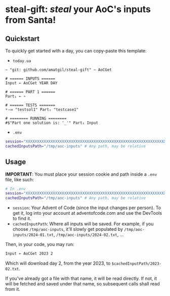 # steal-gift: _steal_ your AoC's inputs from Santa!

## Quickstart
To quickly get started with a day, you can copy-paste this template:

- `today.ua`
```uiua
~ "git: github.com/amatgil/steal-gift" ~ AoCGet

# ====== INPUTS ======
Input ← AoCGet YEAR DAY

# ====== PART 1 ======
Part₁ ← ∘

# ====== TESTS =======
⍤⤙≍ "testsol1" Part₁ "testcase1"

# ======== RUNNING ========
#$"Part one solution is: '_'" Part₁ Input
```
- `.env`
```sh
session="XXXXXXXXXXXXXXXXXXXXXXXXXXXXXXXXXXXXXXXXXXXXXXXXXXXXXXXXXXXXXXXXXXXXXXXXXXXXXXXXXXXXXXXXXXXXXXXXXXXXXXXXXXXXXXXXXXXXXXXXXXXXXXXX"
cachedInputsPath="/tmp/aoc-inputs" # Any path, may be relative
```

## Usage
**IMPORTANT**: You must place your session cookie and path inside a `.env` file, like such:
```sh
# In .env
session="XXXXXXXXXXXXXXXXXXXXXXXXXXXXXXXXXXXXXXXXXXXXXXXXXXXXXXXXXXXXXXXXXXXXXXXXXXXXXXXXXXXXXXXXXXXXXXXXXXXXXXXXXXXXXXXXXXXXXXXXXXXXXXXX"
cachedInputsPath="/tmp/aoc-inputs" # Any path, may be relative
```

- `session`: Your Advent of Code (since the input changes per person). To get it, log into your account at adventofcode.com and use the DevTools to find it.
- `cachedInputPath`: Where all inputs will be saved. For example, if you choose `/tmp/aoc-inputs`, it'll slowly get populated by `/tmp/aoc-inputs/2024-01.txt`, `/tmp/aoc-inputs/2024-02.txt`, ...

Then, in your code, you may run:
```sh
Input ← AoCGet 2023 2
```
Which will download day 2, from the year 2023, to `$cachedInputPath/2023-02.txt`.

If you've already got a file with that name, it will be read directly. If not, it will be fetched
and saved under that name, so subsequent calls shall read from it.
